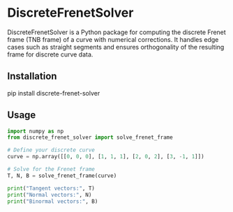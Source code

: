 # DiscreteFrenetSolver

DiscreteFrenetSolver is a Python package for computing the discrete Frenet frame (TNB frame) of a curve with numerical corrections. It handles edge cases such as straight segments and ensures orthogonality of the resulting frame for discrete curve data.

## Installation

pip install discrete-frenet-solver

## Usage

```python
import numpy as np
from discrete_frenet_solver import solve_frenet_frame

# Define your discrete curve
curve = np.array([[0, 0, 0], [1, 1, 1], [2, 0, 2], [3, -1, 1]])

# Solve for the Frenet frame
T, N, B = solve_frenet_frame(curve)

print("Tangent vectors:", T)
print("Normal vectors:", N)
print("Binormal vectors:", B)